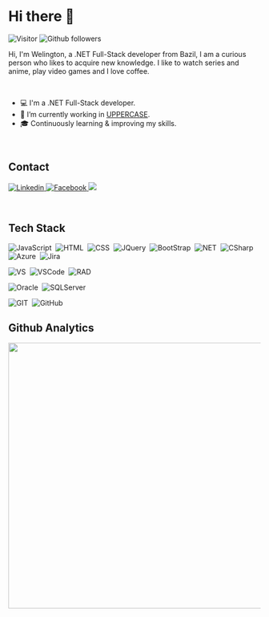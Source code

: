 # Hi there 👋 
![Visitor](https://visitor-badge.laobi.icu/badge?page_id=welingtonserafim) 
![Github followers](https://img.shields.io/github/followers/welingtonserafim.svg?style=social&label=Follow&maxAge=2592000)
<p>Hi, I'm Welington, a .NET Full-Stack developer from Bazil, I am a curious person who likes to acquire new knowledge. I like to watch series and anime, play video games and I love coffee.
</p>

<br>

- 💻 I'm a .NET Full-Stack developer.
- 💼 I’m currently working in [UPPERCASE](http://www.uppercase.com.br/site/index.html). 
- 🎓 Continuously learning & improving my skills.

<br>

## __Contact__

<p align="left">
   <a href="https://www.linkedin.com/in/welingtonserafim/">
      <img src="https://img.shields.io/badge/LinkedIn-0077B5?style=flat&logo=linkedin&logoColor=white"alt="Linkedin">
   </a>
   <a href="https://www.facebook.com/ welington.fernandoserafim">
      <img src="https://img.shields.io/badge/facebook-1877F2?style=flat&logo=facebook&logoColor=white"alt="Facebook">
   </a>
   <a href="https://twitter.com/wfserafim">
      <img src="https://img.shields.io/badge/Twitter-1DA1F2?style=flat&logo=twitter&logoColor=white">
   </a>
</p>

<br>

## __Tech Stack__

![JavaScript](https://img.shields.io/badge/JavaScript-F7DF1E?style=flat&logo=javascript&logoColor=black)&nbsp;
![HTML](https://img.shields.io/badge/HTML5-E34F26?style=flat&logo=html5&logoColor=white)&nbsp;
![CSS](https://img.shields.io/badge/CSS3-1572B6?style=flat&logo=css3)&nbsp;
![JQuery](https://img.shields.io/badge/jQuery-0769AD?style=flat&logo=jquery&logoColor=white)&nbsp;
![BootStrap](https://img.shields.io/badge/Bootstrap-563D7C?style=flat&logo=bootstrap&logoColor=white)&nbsp;
![NET](https://img.shields.io/badge/.NET-5C2D91?style=flat&logo=.net&logoColor=white)&nbsp;
![CSharp](https://img.shields.io/badge/C%23-239120?style=flat&logo=c-sharp&logoColor=white)&nbsp;
![Azure](https://img.shields.io/badge/Azure_DevOps-0078D7?style=flat&logo=azure-devops&logoColor=white)&nbsp;
![Jira](https://img.shields.io/badge/Jira-0052CC?style=flat&logo=Jira&logoColor=white)

![VS](https://img.shields.io/badge/Visual_Studio-5C2D91?style=flat&logo=visual%20studio&logoColor=white)&nbsp;
![VSCode](https://img.shields.io/badge/Visual_Studio_Code-0078D4?style=flat&logo=visual%20studio%20code&logoColor=white)&nbsp;
![RAD](https://img.shields.io/badge/Delphi_RAD_Studio-B22222?style=flat&logo=delphi&logoColor=white)

![Oracle](https://img.shields.io/badge/Oracle-F80000?style=flat&logo=oracle&logoColor=black)&nbsp;
![SQLServer](https://img.shields.io/badge/Microsoft_SQL_Server-CC2927?style=flat&logo=microsoft-sql-server&logoColor=white)

![GIT](https://img.shields.io/badge/GIT-E44C30?style=flat&logo=git&logoColor=white)&nbsp;
![GitHub](https://img.shields.io/badge/GitHub-100000?style=flat&logo=github&logoColor=white)
<br>

## __Github Analytics__

<p align="left">
<img width="530em" src="https://github-readme-stats.vercel.app/api?username=welingtonserafim&show_icons=true&theme=vision-friendly-dark" />
</p>
